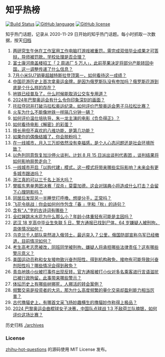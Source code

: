 # 知乎热榜
[![Build Status](https://github.com/ToWeLong/zhihu-hot-questions/workflows/CI/badge.svg)](https://github.com/ToWeLong/zhihu-hot-questions/actions)
[![GitHub language](https://img.shields.io/badge/language-golang-orange.svg)](https://golang.org/)
[![GitHub license](https://img.shields.io/github/license/ToWeLong/zhihu-hot-questions)](https://github.com/ToWeLong/zhihu-hot-questions/blob/main/LICENSE)

知乎热门话题，记录从 2020-11-29 日开始的知乎热门话题。每小时抓取一次数据，按天[归档](./archives)

<!-- BEGIN -->

1. [两研究生午休在工作室用工作电脑打游戏被重罚，需完成双倍毕业成果才可答辩，导师被罚款，学校处理是否合理？](https://www.zhihu.com/question/663791142)
1. [富士康河南盖楼招工「 2 周进厂 5 万人」，此前苹果决定将部分产能转回中国，这一调整传递了什么信息？](https://www.zhihu.com/question/663712714)
1. [7月小米SU7销量超越特斯拉登顶第一，如何看待这一成绩？](https://www.zhihu.com/question/663911064)
1. [中国花游历史上首次拿奥运金牌，是因为俄罗斯队没有参加吗？俄罗斯花游到底是个什么样的存在？](https://www.zhihu.com/question/663717207)
1. [地铁已经普及了，什么时候能取消公交车专用道？](https://www.zhihu.com/question/663236435)
1. [2024年巴黎奥运会有什么令你印象深刻的画面？](https://www.zhihu.com/question/663846263)
1. [托拉夺冠并打破马拉松奥运纪录，如何评价巴黎奥运会男子马拉松比赛？](https://www.zhihu.com/question/663928135)
1. [火车为什么不能像地铁一样隔几分钟一辆？](https://www.zhihu.com/question/27161444)
1. [如何评价温仕培执导，朱一龙主演的电影《负负得正》？](https://www.zhihu.com/question/663600911)
1. [如何看待电影《解密》的彩蛋？](https://www.zhihu.com/question/663569693)
1. [擅长用但不喜欢的八维功能，是第几功能？](https://www.zhihu.com/question/662092539)
1. [如果你的偶像结婚了，你会脱粉吗？](https://www.zhihu.com/question/660873839)
1. [在一线城市，月入三万却依然没有幸福感，是个人心态问题还是社会环境所致？](https://www.zhihu.com/question/662831371)
1. [以色列同意恢复加沙停火谈判，计划 8 月 15 日派出谈判代表团 ，谈判结果将如何影响局势走向？](https://www.zhihu.com/question/663829526)
1. [一线城市开启「以购代建」模式，这一模式将带来哪些实际影响？未来会有更多城市跟进吗？](https://www.zhihu.com/question/663791531)
1. [浙江真的可以三千名上浙大吗？](https://www.zhihu.com/question/609514663)
1. [樊振东男单男团决赛「双杀」莫雷加德，这会对瑞典小将造成什么打击？会留下心理阴影吗？](https://www.zhihu.com/question/663881800)
1. [同居后发现另一半睡觉打呼噜，想提分手，正常吗？](https://www.zhihu.com/question/617301106)
1. [飞花令挑战｜你会如何创作包含「春 」字和「秋」的诗句？](https://www.zhihu.com/question/663082582)
1. [含有“人”字的古诗词有哪些？](https://www.zhihu.com/question/663620194)
1. [全红婵跳水水花为什么那么小？年龄小体重轻有可能是主因吗？](https://www.zhihu.com/question/477828599)
1. [武汉 18 岁高中毕业生失联 5 日，警方通报已找到尸体，64 岁嫌疑人被刑拘，具体情况如何？](https://www.zhihu.com/question/663750797)
1. [乌克兰千人部队突然进入俄领土，最远突入 7 公里，俄国防部宣称乌军已经撤退，目前情况如何？](https://www.zhihu.com/question/663840966)
1. [考生高考志愿被改，同班同学被刑拘，嫌疑人将承担哪些法律责任？这有哪些警示意义？](https://www.zhihu.com/question/663684892)
1. [美国运动员称和女友接吻致兴奋剂阳性，得到机构赦免，接吻有可能导致兴奋剂阳性吗？哪些情况会得到赦免？](https://www.zhihu.com/question/663827690)
1. [青岛地铁小伙被打事件出现反转，官方通报被打小伙对多名乘客进行言语滋扰已被行政拘留，此事带来哪些警示？](https://www.zhihu.com/question/663874127)
1. [体坛历史上有哪些树挪死，人挪活的转会案例？](https://www.zhihu.com/question/633134712)
1. [频繁交易是投资者的大忌，那为什么高度频繁的量化交易却盈利能力相当厉害？](https://www.zhihu.com/question/663447112)
1. [古代撸猫史上，有哪首文采飞扬妙趣横生的撸猫妙作称得上极品？](https://www.zhihu.com/question/663781207)
1. [2024 巴黎奥运会曲棍球女子决赛，中国队点球战 1:3 不敌荷兰队摘银，如何评价这场比赛？](https://www.zhihu.com/question/663880776)

<!-- END -->

历史归档 [./archives](./archives)


### License
[zhihu-hot-questions](https://github.com/towelong/zhihu-hot-questions) 的源码使用 MIT License 发布。